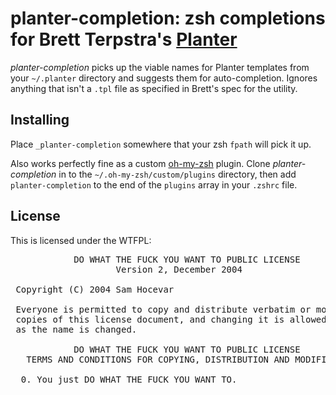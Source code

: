 # planter-completion: zsh completions for Brett Terpstra's [Planter](http://brettterpstra.com/projects/planter/)

*planter-completion* picks up the viable names for Planter templates from your `~/.planter` directory and suggests them for auto-completion.  Ignores anything that isn't a `.tpl` file as specified in Brett's spec for the utility.

## Installing
Place `_planter-completion` somewhere that your zsh `fpath` will pick it up.

Also works perfectly fine as a custom [oh-my-zsh](https://github.com/robbyrussell/oh-my-zsh) plugin.  Clone *planter-completion* in to the `~/.oh-my-zsh/custom/plugins` directory, then add `planter-completion` to the end of the `plugins` array in your `.zshrc` file.

## License

This is licensed under the WTFPL:

<pre>
            DO WHAT THE FUCK YOU WANT TO PUBLIC LICENSE
                    Version 2, December 2004

 Copyright (C) 2004 Sam Hocevar <sam@hocevar.net>

 Everyone is permitted to copy and distribute verbatim or modified
 copies of this license document, and changing it is allowed as long
 as the name is changed.

            DO WHAT THE FUCK YOU WANT TO PUBLIC LICENSE
   TERMS AND CONDITIONS FOR COPYING, DISTRIBUTION AND MODIFICATION

  0. You just DO WHAT THE FUCK YOU WANT TO.
</pre>

